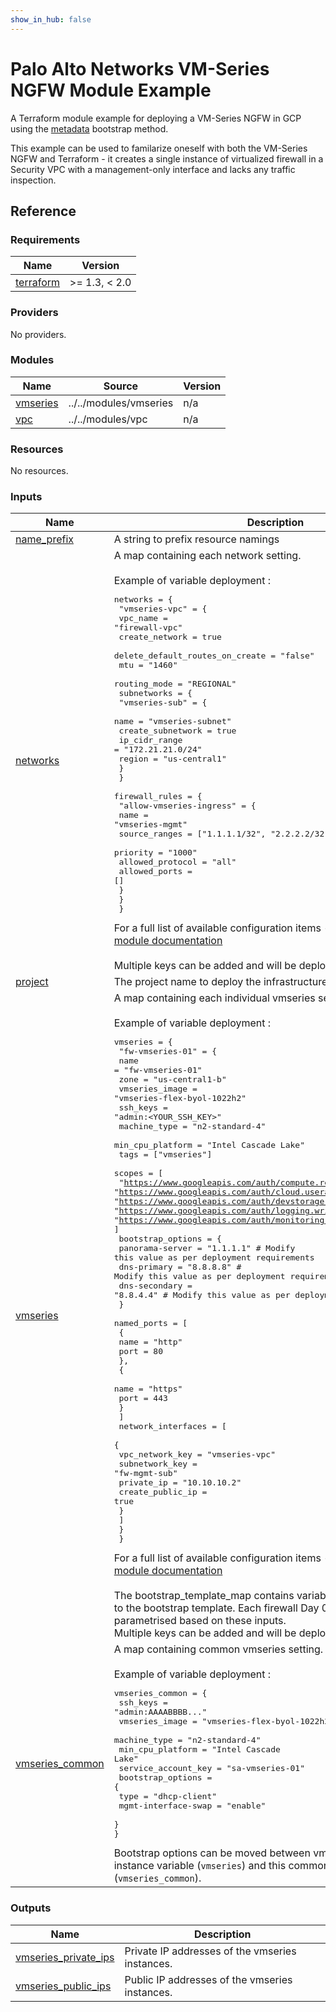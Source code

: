 ```yaml
---
show_in_hub: false
---
```

# Palo Alto Networks VM-Series NGFW Module Example

A Terraform module example for deploying a VM-Series NGFW in GCP using the [metadata](https://docs.paloaltonetworks.com/vm-series/10-2/vm-series-deployment/bootstrap-the-vm-series-firewall/choose-a-bootstrap-method#idf6412176-e973-488e-9d7a-c568fe1e33a9) bootstrap method.

This example can be used to familarize oneself with both the VM-Series NGFW and Terraform - it creates a single instance of virtualized firewall in a Security VPC with a management-only interface and lacks any traffic inspection.

## Reference
<!-- BEGINNING OF PRE-COMMIT-TERRAFORM DOCS HOOK -->
### Requirements

| Name | Version |
|------|---------|
| <a name="requirement_terraform"></a> [terraform](#requirement\_terraform) | >= 1.3, < 2.0 |

### Providers

No providers.

### Modules

| Name | Source | Version |
|------|--------|---------|
| <a name="module_vmseries"></a> [vmseries](#module\_vmseries) | ../../modules/vmseries | n/a |
| <a name="module_vpc"></a> [vpc](#module\_vpc) | ../../modules/vpc | n/a |

### Resources

No resources.

### Inputs

| Name | Description | Type | Default | Required |
|------|-------------|------|---------|:--------:|
| <a name="input_name_prefix"></a> [name\_prefix](#input\_name\_prefix) | A string to prefix resource namings | `string` | `""` | no |
| <a name="input_networks"></a> [networks](#input\_networks) | A map containing each network setting.<br><br>Example of variable deployment :<pre>networks = {<br>  "vmseries-vpc" = {<br>    vpc_name                        = "firewall-vpc"<br>    create_network                  = true<br>    delete_default_routes_on_create = "false"<br>    mtu                             = "1460"<br>    routing_mode                    = "REGIONAL"<br>    subnetworks = {<br>      "vmseries-sub" = {<br>        name              = "vmseries-subnet"<br>        create_subnetwork = true<br>        ip_cidr_range     = "172.21.21.0/24"<br>        region            = "us-central1"<br>      }<br>    }<br>    firewall_rules = {<br>      "allow-vmseries-ingress" = {<br>        name             = "vmseries-mgmt"<br>        source_ranges    = ["1.1.1.1/32", "2.2.2.2/32"]<br>        priority         = "1000"<br>        allowed_protocol = "all"<br>        allowed_ports    = []<br>      }<br>    }<br>  }</pre>For a full list of available configuration items - please refer to [module documentation](https://github.com/PaloAltoNetworks/terraform-google-vmseries-modules/tree/main/modules/vpc#input_networks)<br><br>Multiple keys can be added and will be deployed by the code | `any` | n/a | yes |
| <a name="input_project"></a> [project](#input\_project) | The project name to deploy the infrastructure in to. | `string` | `null` | no |
| <a name="input_vmseries"></a> [vmseries](#input\_vmseries) | A map containing each individual vmseries setting.<br><br>Example of variable deployment :<pre>vmseries = {<br>    "fw-vmseries-01" = {<br>      name             = "fw-vmseries-01"<br>      zone             = "us-central1-b"<br>      vmseries_image   = "vmseries-flex-byol-1022h2"<br>      ssh_keys         = "admin:<YOUR_SSH_KEY>"<br>      machine_type     = "n2-standard-4"<br>      min_cpu_platform = "Intel Cascade Lake"<br>      tags             = ["vmseries"]<br>      scopes = [<br>        "https://www.googleapis.com/auth/compute.readonly",<br>        "https://www.googleapis.com/auth/cloud.useraccounts.readonly",<br>        "https://www.googleapis.com/auth/devstorage.read_only",<br>        "https://www.googleapis.com/auth/logging.write",<br>        "https://www.googleapis.com/auth/monitoring.write",<br>      ]<br>      bootstrap_options = {<br>        panorama-server = "1.1.1.1" # Modify this value as per deployment requirements<br>        dns-primary     = "8.8.8.8" # Modify this value as per deployment requirements<br>        dns-secondary   = "8.8.4.4" # Modify this value as per deployment requirements<br>      }<br>      named_ports = [<br>        {<br>          name = "http"<br>          port = 80<br>        },<br>        {<br>          name = "https"<br>          port = 443<br>        }<br>      ]<br>      network_interfaces = [<br>        {<br>          vpc_network_key  = "vmseries-vpc"<br>          subnetwork_key   = "fw-mgmt-sub"<br>          private_ip       = "10.10.10.2"<br>          create_public_ip = true<br>        }<br>      ]<br>    }<br>  }</pre>For a full list of available configuration items - please refer to [module documentation](https://github.com/PaloAltoNetworks/terraform-google-vmseries-modules/tree/main/modules/vmseries#inputs)<br><br>The bootstrap\_template\_map contains variables that will be applied to the bootstrap template. Each firewall Day 0 bootstrap will be parametrised based on these inputs.<br>Multiple keys can be added and will be deployed by the code. | `any` | n/a | yes |
| <a name="input_vmseries_common"></a> [vmseries\_common](#input\_vmseries\_common) | A map containing common vmseries setting.<br><br>Example of variable deployment :<pre>vmseries_common = {<br>  ssh_keys            = "admin:AAAABBBB..."<br>  vmseries_image      = "vmseries-flex-byol-1022h2"<br>  machine_type        = "n2-standard-4"<br>  min_cpu_platform    = "Intel Cascade Lake"<br>  service_account_key = "sa-vmseries-01"<br>  bootstrap_options = {<br>    type                = "dhcp-client"<br>    mgmt-interface-swap = "enable"<br>  }<br>}</pre>Bootstrap options can be moved between vmseries individual instance variable (`vmseries`) and this common vmserie variable (`vmseries_common`). | `map` | `{}` | no |

### Outputs

| Name | Description |
|------|-------------|
| <a name="output_vmseries_private_ips"></a> [vmseries\_private\_ips](#output\_vmseries\_private\_ips) | Private IP addresses of the vmseries instances. |
| <a name="output_vmseries_public_ips"></a> [vmseries\_public\_ips](#output\_vmseries\_public\_ips) | Public IP addresses of the vmseries instances. |
<!-- END OF PRE-COMMIT-TERRAFORM DOCS HOOK -->